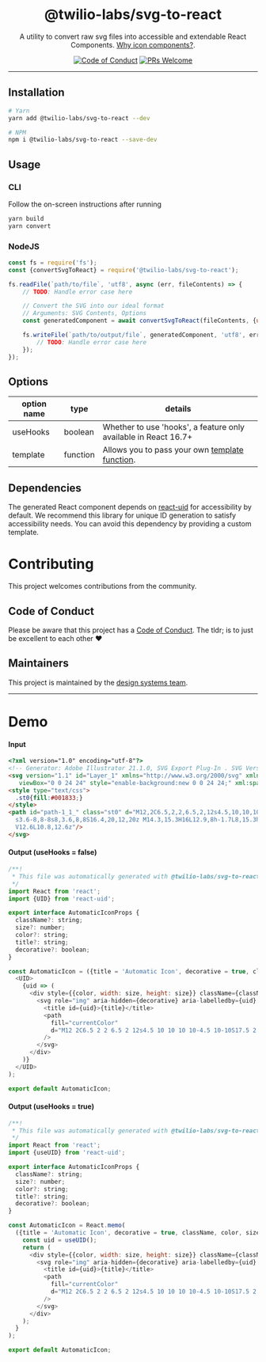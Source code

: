 <h1 align="center">@twilio-labs/svg-to-react</h1>
<p align="center">A utility to convert raw svg files into accessible and extendable React Components. <a href="https://github.com/twilio-labs/svg-to-react/blob/master/RATIONALE.md">Why icon components?</a>.</p>
<p align="center">
<a href="https://github.com/twilio-labs/.github/blob/master/CODE_OF_CONDUCT.md"><img alt="Code of Conduct" src="https://img.shields.io/badge/%F0%9F%92%96-Code%20of%20Conduct-blueviolet.svg?style=flat-square"></a> 
<a href="http://makeapullrequest.com"><img src="https://img.shields.io/badge/PRs-welcome-brightgreen.svg?style=flat-square" alt="PRs Welcome" /></a>
</p>
<hr>


## Installation

```sh
# Yarn
yarn add @twilio-labs/svg-to-react --dev

# NPM
npm i @twilio-labs/svg-to-react --save-dev
```

## Usage

### CLI 

Follow the on-screen instructions after running 
```js
yarn build
yarn convert
```


### NodeJS 
```js
const fs = require('fs');
const {convertSvgToReact} = require('@twilio-labs/svg-to-react');

fs.readFile(`path/to/file`, 'utf8', async (err, fileContents) => {
    // TODO: Handle error case here

    // Convert the SVG into our ideal format
    // Arguments: SVG Contents, Options
    const generatedComponent = await convertSvgToReact(fileContents, {useHooks: false});

    fs.writeFile(`path/to/output/file`, generatedComponent, 'utf8', err => {
        // TODO: Handle error case here
    });
});
```

## Options

|option name|type|details|
|-----------|----|--------|
|useHooks|boolean|Whether to use 'hooks', a feature only available in React 16.7+|
|template|function|Allows you to pass your own [template function](https://github.com/twilio-labs/svg-to-react/blob/master/src/templates.ts).|


## Dependencies

The generated React component depends on [react-uid](https://github.com/thearnica/react-uid) for accessibility by default.  We recommend this library for unique ID generation to satisfy accessibility needs.  You can avoid this dependency by providing a custom template.



# Contributing

This project welcomes contributions from the community. 


## Code of Conduct

Please be aware that this project has a [Code of Conduct](https://github.com/twilio-labs/.github/blob/master/CODE_OF_CONDUCT.md). The tldr; is to just be excellent to each other ❤️


## Maintainers

This project is maintained by the [design systems team](https://github.com/orgs/twilio-labs/teams/design-systems).


---

# Demo

#### Input
```html
<?xml version="1.0" encoding="utf-8"?>
<!-- Generator: Adobe Illustrator 21.1.0, SVG Export Plug-In . SVG Version: 6.00 Build 0)  -->
<svg version="1.1" id="Layer_1" xmlns="http://www.w3.org/2000/svg" xmlns:xlink="http://www.w3.org/1999/xlink" x="0px" y="0px"
   viewBox="0 0 24 24" style="enable-background:new 0 0 24 24;" xml:space="preserve">
<style type="text/css">
  .st0{fill:#001833;}
</style>
<path id="path-1_1_" class="st0" d="M12,2C6.5,2,2,6.5,2,12s4.5,10,10,10s10-4.5,10-10S17.5,2,12,2z M12,20c-4.4,0-8-3.6-8-8
  s3.6-8,8-8s8,3.6,8,8S16.4,20,12,20z M14.3,15.3H16L12.9,8h-1.7L8,15.3h1.7l0.6-1.4h3.4L14.3,15.3z M10.8,12.6L12,9.7l1.2,2.8h-2.4
  V12.6L10.8,12.6z"/>
</svg>
```

#### Output (useHooks = false)
```js
/**!
 * This file was automatically generated with @twilio-labs/svg-to-react
 */
import React from 'react';
import {UID} from 'react-uid';

export interface AutomaticIconProps {
  className?: string;
  size?: number;
  color?: string;
  title?: string;
  decorative?: boolean;
}

const AutomaticIcon = ({title = 'Automatic Icon', decorative = true, className, color, size}: AutomaticIconProps) => (
  <UID>
    {uid => (
      <div style={{color, width: size, height: size}} className={className}>
        <svg role="img" aria-hidden={decorative} aria-labelledby={uid} height="100%" width="100%" viewBox="0 0 24 24">
          <title id={uid}>{title}</title>
          <path
            fill="currentColor"
            d="M12 2C6.5 2 2 6.5 2 12s4.5 10 10 10 10-4.5 10-10S17.5 2 12 2zm0 18c-4.4 0-8-3.6-8-8s3.6-8 8-8 8 3.6 8 8-3.6 8-8 8zm2.3-4.7H16L12.9 8h-1.7L8 15.3h1.7l.6-1.4h3.4l.6 1.4zm-3.5-2.7L12 9.7l1.2 2.8h-2.4v.1z"
          />
        </svg>
      </div>
    )}
  </UID>
);

export default AutomaticIcon;
```

#### Output (useHooks = true)
```js
/**!
 * This file was automatically generated with @twilio-labs/svg-to-react
 */
import React from 'react';
import {useUID} from 'react-uid';

export interface AutomaticIconProps {
  className?: string;
  size?: number;
  color?: string;
  title?: string;
  decorative?: boolean;
}

const AutomaticIcon = React.memo(
  ({title = 'Automatic Icon', decorative = true, className, color, size}: AutomaticIconProps) => {
    const uid = useUID();
    return (
      <div style={{color, width: size, height: size}} className={className}>
        <svg role="img" aria-hidden={decorative} aria-labelledby={uid} height="100%" width="100%" viewBox="0 0 24 24">
          <title id={uid}>{title}</title>
          <path
            fill="currentColor"
            d="M12 2C6.5 2 2 6.5 2 12s4.5 10 10 10 10-4.5 10-10S17.5 2 12 2zm0 18c-4.4 0-8-3.6-8-8s3.6-8 8-8 8 3.6 8 8-3.6 8-8 8zm2.3-4.7H16L12.9 8h-1.7L8 15.3h1.7l.6-1.4h3.4l.6 1.4zm-3.5-2.7L12 9.7l1.2 2.8h-2.4v.1z"
          />
        </svg>
      </div>
    );
  }
);

export default AutomaticIcon;
```